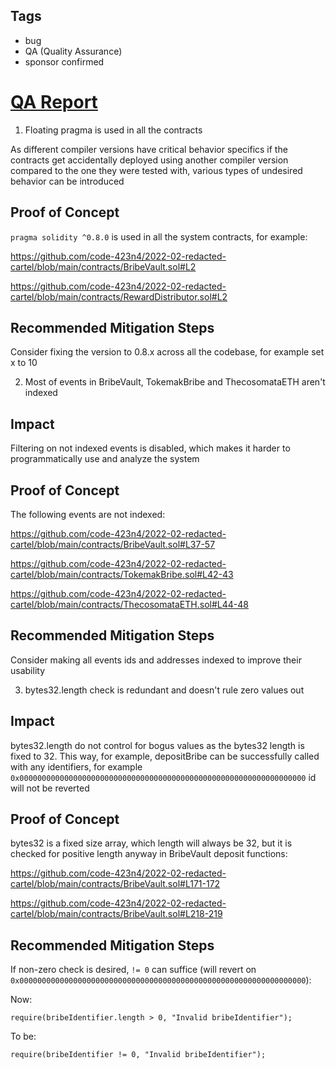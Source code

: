 ## Tags

- bug
- QA (Quality Assurance)
- sponsor confirmed

# [QA Report](https://github.com/code-423n4/2022-02-redacted-cartel-findings/issues/123) 


1. Floating pragma is used in all the contracts

As different compiler versions have critical behavior specifics if the contracts get accidentally deployed using another compiler version compared to the one they were tested with, various types of undesired behavior can be introduced

## Proof of Concept

`pragma solidity ^0.8.0` is used in all the system contracts, for example:

https://github.com/code-423n4/2022-02-redacted-cartel/blob/main/contracts/BribeVault.sol#L2

https://github.com/code-423n4/2022-02-redacted-cartel/blob/main/contracts/RewardDistributor.sol#L2

## Recommended Mitigation Steps

Consider fixing the version to 0.8.x across all the codebase, for example set x to 10


2. Most of events in BribeVault, TokemakBribe and ThecosomataETH aren't indexed

## Impact

Filtering on not indexed events is disabled, which makes it harder to programmatically use and analyze the system

## Proof of Concept

The following events are not indexed:

https://github.com/code-423n4/2022-02-redacted-cartel/blob/main/contracts/BribeVault.sol#L37-57

https://github.com/code-423n4/2022-02-redacted-cartel/blob/main/contracts/TokemakBribe.sol#L42-43

https://github.com/code-423n4/2022-02-redacted-cartel/blob/main/contracts/ThecosomataETH.sol#L44-48

## Recommended Mitigation Steps

Consider making all events ids and addresses indexed to improve their usability


3. bytes32.length check is redundant and doesn't rule zero values out

## Impact

bytes32.length do not control for bogus values as the bytes32 length is fixed to 32. This way, for example, depositBribe can be successfully called with any identifiers, for example `0x0000000000000000000000000000000000000000000000000000000000000000` id will not be reverted

## Proof of Concept

bytes32 is a fixed size array, which length will always be 32, but it is checked for positive length anyway in BribeVault deposit functions:

https://github.com/code-423n4/2022-02-redacted-cartel/blob/main/contracts/BribeVault.sol#L171-172

https://github.com/code-423n4/2022-02-redacted-cartel/blob/main/contracts/BribeVault.sol#L218-219

## Recommended Mitigation Steps

If non-zero check is desired, `!= 0` can suffice (will revert on `0x0000000000000000000000000000000000000000000000000000000000000000`):

Now:
```
require(bribeIdentifier.length > 0, "Invalid bribeIdentifier");
```

To be:
```
require(bribeIdentifier != 0, "Invalid bribeIdentifier");
```

